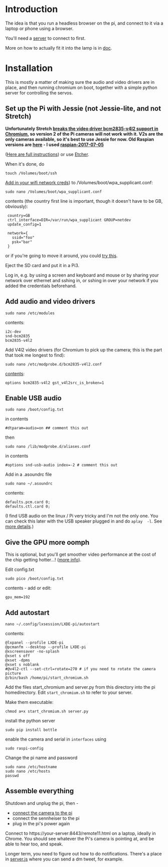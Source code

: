 # Introduction

The idea is that you run a headless browser on the pi, and connect to it 
via a laptop or phone using a browser. 

You'll need a [server](/server) to connect to first.

More on how to actually fit it into the lamp is in [doc](doc/).

# Installation

This is mostly a matter of making sure the audio and video drivers are 
in place, and then running chromium on boot, together with a simple 
python server for controlling the servos.

## Set up the Pi with Jessie (not Jessie-lite, and not Stretch)

**Unfortunately Stretch [breaks the video driver bcm2835-v4l2 support in Chromium](https://bugs.chromium.org/p/chromium/issues/detail?id=249953), so version 2 of the Pi cameras will not work with it. V2s are the only cameras available, so it's best to use Jessie for now. Old Raspian versions are [here](https://downloads.raspberrypi.org/raspbian/images/) - I used [raspian-2017-07-05](https://downloads.raspberrypi.org/raspbian/images/raspbian-2017-07-05/)**

([Here are full instructions](https://www.raspberrypi.org/documentation/installation/installing-images/)) or use [Etcher](https://etcher.io).

When it's done, do

    touch /Volumes/boot/ssh

[Add in your wifi network creds](https://www.raspberrypi.org/blog/page/2/?fish#another-update-raspbian)) to /Volumes/boot/wpa_supplicant.conf:

    sudo nano /Volumes/boot/wpa_supplicant.conf

contents (the country first line is important, though it doesn't have to be GB, obviously):

     country=GB
     ctrl_interface=DIR=/var/run/wpa_supplicant GROUP=netdev
     update_config=1

     network={
       ssid="foo"
       psk="bar"
     }

or if you're going to move it around, you could [try this](https://planb.nicecupoftea.org/2015/12/04/raspberry-pi-create-an-access-point-for-easily-getting-limited-input-devices-on-wifi-chromecast-style/).

Eject the SD card and put it in a Pi3.

Log in, e.g. by using a screen and keyboard and mouse or by sharing your 
network over ethernet and sshing in, or sshing in over your network if 
you added the credentials beforehand.

## Add audio and video drivers

    sudo nano /etc/modules

contents:

    i2c-dev
    snd-bcm2835
    bcm2835-v4l2

Add V4l2 video drivers (for Chromium to pick up the camera; this is the 
part that took me longest to find):

    sudo nano /etc/modprobe.d/bcm2835-v4l2.conf

[contents](https://stackoverflow.com/questions/25941171/how-to-get-gstreamer1-0-working-with-v4l2-raspicam-driver):

    options bcm2835-v4l2 gst_v4l2src_is_broken=1

## Enable USB audio

    sudo nano /boot/config.txt 

in contents

    #dtparam=audio=on ## comment this out

then

    sudo nano /lib/modprobe.d/aliases.conf

in contents

    #options snd-usb-audio index=-2 # comment this out

Add in a .asoundrc file

    sudo nano ~/.asoundrc

contents:

    defaults.pcm.card 0;
    defaults.ctl.card 0;

(I find USB audio on the linux / Pi very tricky and I'm not the only one. You 
can check this later with the USB speaker plugged in and do ```aplay 
-l```. See [more details](http://raspberrypi.stackexchange.com/questions/39928/unable-to-set-default-input-and-output-audio-device-on-raspberry-jessie).)

## Give the GPU more oomph

This is optional, but you'll get smoother video performance at the cost of the chip getting hotter...! ([more info](https://raspberrypi.stackexchange.com/a/1885)).

Edit config.txt

    sudo pico /boot/config.txt  

contents - add or edit:

    gpu_mem=192 

## Add autostart

    nano ~/.config/lxsession/LXDE-pi/autostart

contents:

    @lxpanel --profile LXDE-pi
    @pcmanfm --desktop --profile LXDE-pi
    @xscreensaver -no-splash
    @xset s off
    @xset -dpms
    @xset s noblank
    #@v4l2-ctl --set-ctrl=rotate=270 # if you need to rotate the camera picture
    @/bin/bash /home/pi/start_chromium.sh

Add the files start_chromium and server.py from this directory into the pi homedirectory. Edit ```start_chromium.sh``` to refer to your server.

Make them executable:

    chmod a+x start_chromium.sh server.py

install the python server

    sudo pip install bottle

enable the camera and serial in ```interfaces``` using

    sudo raspi-config

Change the pi name and password

    sudo nano /etc/hostname
    sudo nano /etc/hosts
    passwd

## Assemble everything

Shutdown and unplug the pi, then - 

 * [connect the camera to the pi](https://www.raspberrypi.org/documentation/usage/camera/README.md)
 * connect the sennheiser to the pi
 * plug in the pi's power again

Connect to https://your-server:8443/remote11.html on a laptop, 
ideally in Chrome. You should see whatever the Pi's camera is pointing at, 
and be able to hear too, and speak. 

Longer term, you need to figure out how to do notifications. There's a 
place in [server.js](/../server/server.js) where you can send a dm tweet, 
for example.

